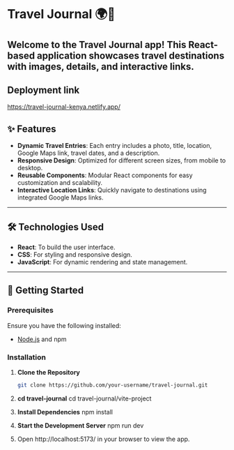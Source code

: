 # Travel Journal 🌍📖

Welcome to the **Travel Journal** app! This React-based application showcases travel destinations with images, details, and interactive links. 
---

## Deployment link
https://travel-journal-kenya.netlify.app/

## ✨ Features

- **Dynamic Travel Entries**: Each entry includes a photo, title, location, Google Maps link, travel dates, and a description.
- **Responsive Design**: Optimized for different screen sizes, from mobile to desktop.
- **Reusable Components**: Modular React components for easy customization and scalability.
- **Interactive Location Links**: Quickly navigate to destinations using integrated Google Maps links.

---

## 🛠️ Technologies Used

- **React**: To build the user interface.
- **CSS**: For styling and responsive design.
- **JavaScript**: For dynamic rendering and state management.

---

## 🚀 Getting Started

### Prerequisites

Ensure you have the following installed:
- [Node.js](https://nodejs.org/) and npm

### Installation

1. **Clone the Repository**
   ```bash
   git clone https://github.com/your-username/travel-journal.git


2. **cd travel-journal**
   cd travel-journal/vite-project

3. **Install Dependencies**
   npm install

4. **Start the Development Server**
   npm run dev

5. Open http://localhost:5173/ in your browser to view the app.